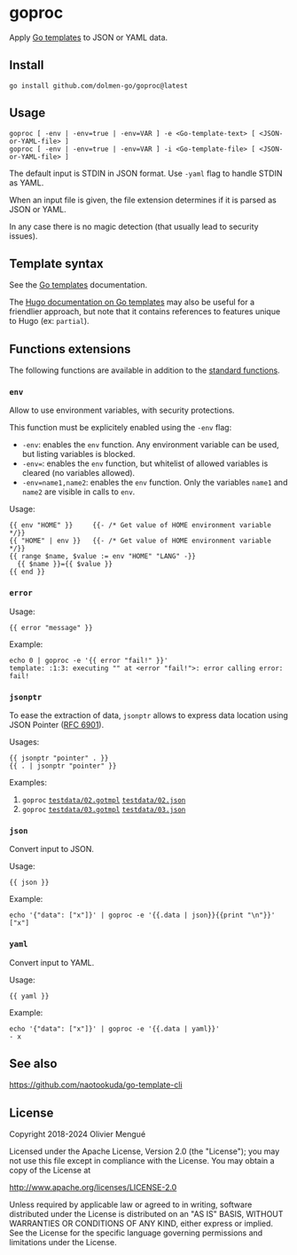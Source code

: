 # goproc

Apply [Go templates](https://golang.org/pkg/text/template/#hdr-Text_and_spaces) to JSON or YAML data.

## Install

    go install github.com/dolmen-go/goproc@latest

## Usage

    goproc [ -env | -env=true | -env=VAR ] -e <Go-template-text> [ <JSON-or-YAML-file> ]
    goproc [ -env | -env=true | -env=VAR ] -i <Go-template-file> [ <JSON-or-YAML-file> ]

The default input is STDIN in JSON format. Use `-yaml` flag to handle STDIN as YAML.

When an input file is given, the file extension determines if it is parsed as JSON or YAML.

In any case there is no magic detection (that usually lead to security issues).

## Template syntax

See the [Go templates](https://golang.org/pkg/text/template/#hdr-Text_and_spaces) documentation.

The [Hugo documentation on Go templates](https://gohugo.io/templates/introduction/) may also be useful for a friendlier approach, but note that it contains references to features unique to Hugo (ex: `partial`).

## Functions extensions

The following functions are available in addition to the [standard functions](https://golang.org/pkg/text/template/#hdr-Functions).

### `env`

Allow to use environment variables, with security protections.

This function must be explicitely enabled using the `-env` flag:

* `-env`: enables the `env` function. Any environment variable can be used, but listing variables is blocked.
* `-env=`: enables the `env` function, but whitelist of allowed variables is cleared (no variables allowed).
* `-env=name1,name2`: enables the `env` function. Only the variables `name1` and `name2` are visible in calls to `env`.

Usage:

    {{ env "HOME" }}     {{- /* Get value of HOME environment variable */}}
    {{ "HOME" | env }}   {{- /* Get value of HOME environment variable */}}
    {{ range $name, $value := env "HOME" "LANG" -}}
      {{ $name }}={{ $value }}
    {{ end }}


### `error`

Usage:

    {{ error "message" }}

Example:

    echo 0 | goproc -e '{{ error "fail!" }}'
    template: :1:3: executing "" at <error "fail!">: error calling error: fail!

### `jsonptr`

To ease the extraction of data, `jsonptr` allows to express data location using
JSON Pointer ([RFC 6901](https://tools.ietf.org/html/rfc6901)).

Usages:

    {{ jsonptr "pointer" . }}
    {{ . | jsonptr "pointer" }}


Examples:

1. `goproc` [`testdata/02.gotmpl`](testdata/02.gotmpl) [`testdata/02.json`](testdata/02.json)
2. `goproc` [`testdata/03.gotmpl`](testdata/03.gotmpl) [`testdata/03.json`](testdata/03.json)

### `json`

Convert input to JSON.

Usage:

    {{ json }}

Example:

    echo '{"data": ["x"]}' | goproc -e '{{.data | json}}{{print "\n"}}'
    ["x"]

### `yaml`

Convert input to YAML.

Usage:

    {{ yaml }}

Example:

    echo '{"data": ["x"]}' | goproc -e '{{.data | yaml}}'
    - x

## See also

https://github.com/naotookuda/go-template-cli

## License

Copyright 2018-2024 Olivier Mengué

Licensed under the Apache License, Version 2.0 (the "License");
you may not use this file except in compliance with the License.
You may obtain a copy of the License at

   http://www.apache.org/licenses/LICENSE-2.0

Unless required by applicable law or agreed to in writing, software
distributed under the License is distributed on an "AS IS" BASIS,
WITHOUT WARRANTIES OR CONDITIONS OF ANY KIND, either express or implied.
See the License for the specific language governing permissions and
limitations under the License.

